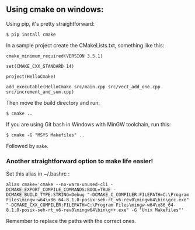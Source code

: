 ## Using cmake on windows:

Using pip, it's pretty straightforward:
```
$ pip install cmake
```

In a sample project create the CMakeLists.txt, something like this:
```
cmake_minimum_required(VERSION 3.5.1)

set(CMAKE_CXX_STANDARD 14)

project(HelloCmake)

add_executable(HelloCmake src/main.cpp src/vect_add_one.cpp src/increment_and_sum.cpp)
```
Then move the build directory and run:
```
$ cmake ..
```
If you are using Git bash in Windows with MinGW toolchain, run this:
```
$ cmake -G "MSYS Makefiles" ..
```
Followed by `make`.

### Another straightforward option to make life easier! 

Set this alias in ~/.bashrc :
```
alias cmake='cmake --no-warn-unused-cli -DCMAKE_EXPORT_COMPILE_COMMANDS:BOOL=TRUE -DCMAKE_BUILD_TYPE:STRING=Debug "-DCMAKE_C_COMPILER:FILEPATH=C:\Program Files\mingw-w64\x86_64-8.1.0-posix-seh-rt_v6-rev0\mingw64\bin\gcc.exe" "-DCMAKE_CXX_COMPILER:FILEPATH=C:\Program Files\mingw-w64\x86_64-8.1.0-posix-seh-rt_v6-rev0\mingw64\bin\g++.exe" -G "Unix Makefiles"'
```
Remember to replace the paths with the correct ones.

